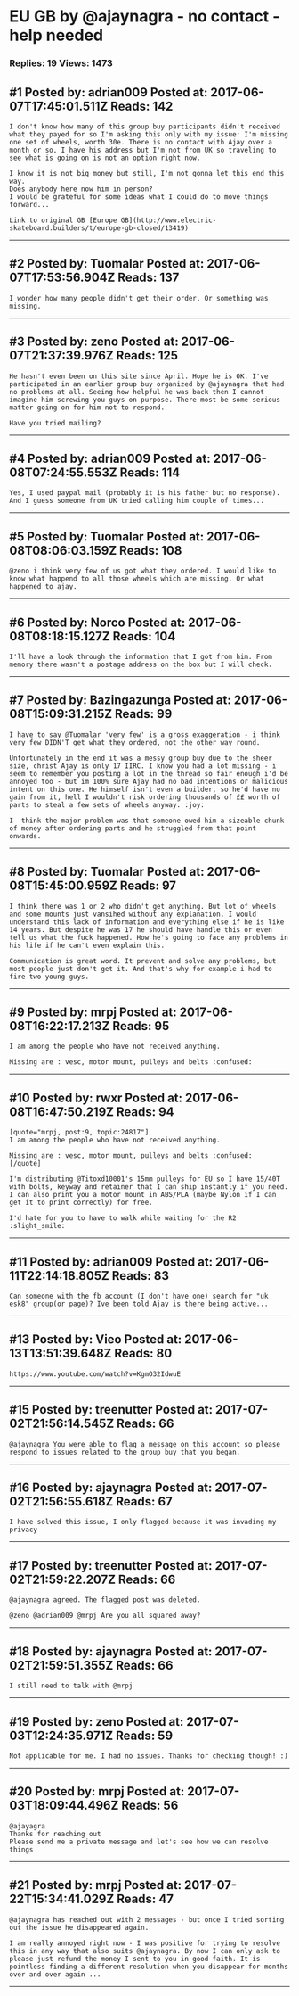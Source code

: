 # EU GB by @ajaynagra - no contact - help needed

### Replies: 19 Views: 1473

## \#1 Posted by: adrian009 Posted at: 2017-06-07T17:45:01.511Z Reads: 142

```
I don't know how many of this group buy participants didn't received what they payed for so I'm asking this only with my issue: I'm missing one set of wheels, worth 30e. There is no contact with Ajay over a month or so, I have his address but I'm not from UK so traveling to see what is going on is not an option right now. 

I know it is not big money but still, I'm not gonna let this end this way. 
Does anybody here now him in person? 
I would be grateful for some ideas what I could do to move things forward...

Link to original GB [Europe GB](http://www.electric-skateboard.builders/t/europe-gb-closed/13419)
```

---
## \#2 Posted by: Tuomalar Posted at: 2017-06-07T17:53:56.904Z Reads: 137

```
I wonder how many people didn't get their order. Or something was missing.
```

---
## \#3 Posted by: zeno Posted at: 2017-06-07T21:37:39.976Z Reads: 125

```
He hasn't even been on this site since April. Hope he is OK. I've participated in an earlier group buy organized by @ajaynagra that had no problems at all. Seeing how helpful he was back then I cannot imagine him screwing you guys on purpose. There most be some serious matter going on for him not to respond. 

Have you tried mailing?
```

---
## \#4 Posted by: adrian009 Posted at: 2017-06-08T07:24:55.553Z Reads: 114

```
Yes, I used paypal mail (probably it is his father but no response). And I guess someone from UK tried calling him couple of times...
```

---
## \#5 Posted by: Tuomalar Posted at: 2017-06-08T08:06:03.159Z Reads: 108

```
@zeno i think very few of us got what they ordered. I would like to know what happend to all those wheels which are missing. Or what happened to ajay.
```

---
## \#6 Posted by: Norco Posted at: 2017-06-08T08:18:15.127Z Reads: 104

```
I'll have a look through the information that I got from him. From memory there wasn't a postage address on the box but I will check.
```

---
## \#7 Posted by: Bazingazunga Posted at: 2017-06-08T15:09:31.215Z Reads: 99

```
I have to say @Tuomalar 'very few' is a gross exaggeration - i think very few DIDN'T get what they ordered, not the other way round.

Unfortunately in the end it was a messy group buy due to the sheer size, christ Ajay is only 17 IIRC. I know you had a lot missing - i seem to remember you posting a lot in the thread so fair enough i'd be annoyed too - but im 100% sure Ajay had no bad intentions or malicious intent on this one. He himself isn't even a builder, so he'd have no gain from it, hell I wouldn't risk ordering thousands of ££ worth of parts to steal a few sets of wheels anyway. :joy: 

I  think the major problem was that someone owed him a sizeable chunk of money after ordering parts and he struggled from that point onwards.
```

---
## \#8 Posted by: Tuomalar Posted at: 2017-06-08T15:45:00.959Z Reads: 97

```
I think there was 1 or 2 who didn't get anything. But lot of wheels and some mounts just vansihed without any explanation. I would understand this lack of information and everything else if he is like 14 years. But despite he was 17 he should have handle this or even tell us what the fuck happened. How he's going to face any problems in his life if he can't even explain this. 

Communication is great word. It prevent and solve any problems, but most people just don't get it. And that's why for example i had to fire two young guys.
```

---
## \#9 Posted by: mrpj Posted at: 2017-06-08T16:22:17.213Z Reads: 95

```
I am among the people who have not received anything.

Missing are : vesc, motor mount, pulleys and belts :confused:
```

---
## \#10 Posted by: rwxr Posted at: 2017-06-08T16:47:50.219Z Reads: 94

```
[quote="mrpj, post:9, topic:24817"]
I am among the people who have not received anything.

Missing are : vesc, motor mount, pulleys and belts :confused:
[/quote]

I'm distributing @Titoxd10001's 15mm pulleys for EU so I have 15/40T with bolts, keyway and retainer that I can ship instantly if you need. I can also print you a motor mount in ABS/PLA (maybe Nylon if I can get it to print correctly) for free.

I'd hate for you to have to walk while waiting for the R2 :slight_smile:
```

---
## \#11 Posted by: adrian009 Posted at: 2017-06-11T22:14:18.805Z Reads: 83

```
Can someone with the fb account (I don't have one) search for "uk esk8" group(or page)? Ive been told Ajay is there being active...
```

---
## \#13 Posted by: Vieo Posted at: 2017-06-13T13:51:39.648Z Reads: 80

```
https://www.youtube.com/watch?v=KgmO32IdwuE
```

---
## \#15 Posted by: treenutter Posted at: 2017-07-02T21:56:14.545Z Reads: 66

```
@ajaynagra You were able to flag a message on this account so please respond to issues related to the group buy that you began.
```

---
## \#16 Posted by: ajaynagra Posted at: 2017-07-02T21:56:55.618Z Reads: 67

```
I have solved this issue, I only flagged because it was invading my privacy
```

---
## \#17 Posted by: treenutter Posted at: 2017-07-02T21:59:22.207Z Reads: 66

```
@ajaynagra agreed. The flagged post was deleted.

@zeno @adrian009 @mrpj Are you all squared away?
```

---
## \#18 Posted by: ajaynagra Posted at: 2017-07-02T21:59:51.355Z Reads: 66

```
I still need to talk with @mrpj
```

---
## \#19 Posted by: zeno Posted at: 2017-07-03T12:24:35.971Z Reads: 59

```
Not applicable for me. I had no issues. Thanks for checking though! :)
```

---
## \#20 Posted by: mrpj Posted at: 2017-07-03T18:09:44.496Z Reads: 56

```
@ajayagra
Thanks for reaching out
Please send me a private message and let's see how we can resolve things
```

---
## \#21 Posted by: mrpj Posted at: 2017-07-22T15:34:41.029Z Reads: 47

```
@ajaynagra has reached out with 2 messages - but once I tried sorting out the issue he disappeared again.

I am really annoyed right now - I was positive for trying to resolve this in any way that also suits @ajaynagra. By now I can only ask to please just refund the money I sent to you in good faith. It is pointless finding a different resolution when you disappear for months over and over again ...
```

---
